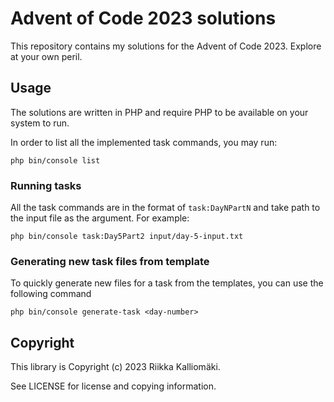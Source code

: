 # Advent of Code 2023 solutions

This repository contains my solutions for the Advent of Code 2023. Explore at
your own peril.

## Usage

The solutions are written in PHP and require PHP to be available on your
system to run.

In order to list all the implemented task commands, you may run:

```shell
php bin/console list
```

### Running tasks

All the task commands are in the format of `task:DayNPartN` and take path to
the input file as the argument. For example:

```shell
php bin/console task:Day5Part2 input/day-5-input.txt
```

### Generating new task files from template

To quickly generate new files for a task from the templates, you can use the
following command

```shell
php bin/console generate-task <day-number>
```

## Copyright

This library is Copyright (c) 2023 Riikka Kalliomäki.

See LICENSE for license and copying information.

